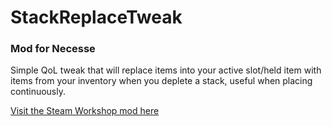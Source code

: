 # StackReplaceTweak
### Mod for Necesse
Simple QoL tweak that will replace items into your active slot/held item with items from your inventory when you deplete a stack, useful when placing continuously.

[Visit the Steam Workshop mod here](https://steamcommunity.com/sharedfiles/filedetails/?id=2839394578)
